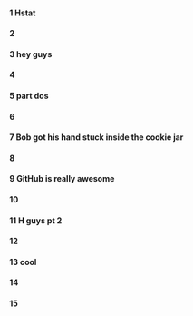 #### 1 Hstat
#### 2
#### 3 hey guys
#### 4
#### 5 part dos
#### 6
#### 7 Bob got his hand stuck inside the cookie jar
#### 8
#### 9 GitHub is really awesome
#### 10
#### 11 H guys pt 2
#### 12
#### 13 cool
#### 14
#### 15